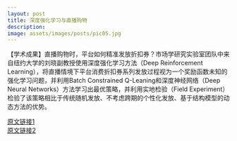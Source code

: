 ```yaml
---
layout: post
title: 深度强化学习与直播购物
description: 
image: assets/images/posts/pic05.jpg
---
```



【学术成果】直播购物时，平台如何精准发放折扣券？市场学研究实验室团队中来自纽约大学的刘晓副教授使用深度强化学习方法（Deep Reinforcement Learning），将直播情境下平台消费折扣券系列发放过程视为一个奖励函数未知的强化学习问题，并利用Batch Constrained Q-Leaning和深度神经网络（Deep Neural Networks）方法学习出最优策略，并利用实地检验（Field Experiment）检验了该策略相比于传统随机发放、不考虑跨期的个性化发放、基于结构模型的动态方法的优势。

[原文链接1](https://www.sem.tsinghua.edu.cn/ec/info/1004/2769.htm)  
[原文链接2](https://mp.weixin.qq.com/s/6xKyLMB7iLOVT03OKKMgfg?poc_token=HKELXmWjRNF4Vp5fSgF9VGMI4gJMTu-AAxVmAOKe)